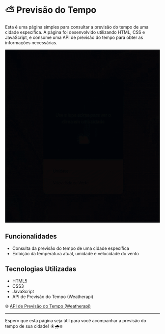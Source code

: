 # ⛅️ Previsão do Tempo

Esta é uma página simples para consultar a previsão do tempo de uma cidade específica. A página foi desenvolvido utilizando HTML, CSS e JavaScript, e consome uma API de previsão do tempo para obter as informações necessárias.

<p align="center">
<img width="600" height="563" src="src/images/video.gif">
</p>

## Funcionalidades

- Consulta da previsão do tempo de uma cidade específica
- Exibição da temperatura atual, umidade e velocidade do vento

## Tecnologias Utilizadas

- HTML5
- CSS3
- JavaScript
- API de Previsão do Tempo (Weatherapi)

🌐 [API de Previsão do Tempo (Weatherapi)](https://www.weatherapi.com/)

---

Espero que esta página seja útil para você acompanhar a previsão do tempo de sua cidade! ☀️🌧️❄️
